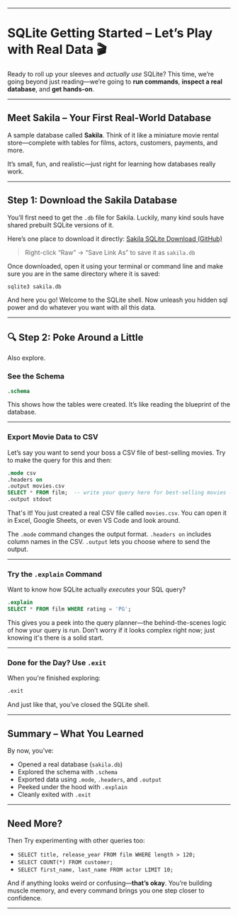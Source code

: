
---

# SQLite Getting Started – Let’s Play with Real Data 🎬

Ready to roll up your sleeves and *actually use* SQLite? This time, we’re going beyond just reading—we’re going to **run commands**, **inspect a real database**, and **get hands-on**.

---

## Meet Sakila – Your First Real-World Database

A sample database called **Sakila**. Think of it like a miniature movie rental store—complete with tables for films, actors, customers, payments, and more.

It’s small, fun, and realistic—just right for learning how databases really work.

---

## Step 1: Download the Sakila Database

You’ll first need to get the `.db` file for Sakila. Luckily, many kind souls have shared prebuilt SQLite versions of it.

 Here’s one place to download it directly:
 [Sakila SQLite Download (GitHub)](https://github.com/ivanceras/sakila/blob/master/sqlite-sakila-db/sakila.db)

> Right-click “Raw” → “Save Link As” to save it as `sakila.db`

Once downloaded, open it using your terminal or command line and make sure you are in the same directory where it is saved:

```bash
sqlite3 sakila.db
```

And here you go! Welcome to the SQLite shell. Now unleash you hidden sql power and do whatever you want with all this data.

---

## 🔍 Step 2: Poke Around a Little

Also explore.

### See the Schema

```sql
.schema
```

This shows how the tables were created. It’s like reading the blueprint of the database.

---

### Export Movie Data to CSV

Let’s say you want to send your boss a CSV file of best-selling movies. Try to make the query for this and then:

```sql
.mode csv
.headers on
.output movies.csv
SELECT * FROM film;  -- write your query here for best-selling movies --
.output stdout
```

That's it! You just created a real CSV file called `movies.csv`. You can open it in Excel, Google Sheets, or even VS Code and look around.

 The `.mode` command changes the output format.
 `.headers on` includes column names in the CSV.
 `.output` lets you choose where to send the output.


---

### Try the `.explain` Command

Want to know how SQLite actually *executes* your SQL query?

```sql
.explain
SELECT * FROM film WHERE rating = 'PG';
```

This gives you a peek into the query planner—the behind-the-scenes logic of how your query is run. Don’t worry if it looks complex right now; just knowing it's there is a solid start.

---

### Done for the Day? Use `.exit`

When you're finished exploring:

```sql
.exit
```

And just like that, you’ve closed the SQLite shell.

---

## Summary – What You Learned

By now, you’ve:

* Opened a real database (`sakila.db`)
* Explored the schema with `.schema`
* Exported data using `.mode`, `.headers`, and `.output`
* Peeked under the hood with `.explain`
* Cleanly exited with `.exit`

---

## Need More?

Then Try experimenting with other queries too:

* `SELECT title, release_year FROM film WHERE length > 120;`
* `SELECT COUNT(*) FROM customer;`
* `SELECT first_name, last_name FROM actor LIMIT 10;`

And if anything looks weird or confusing—**that’s okay**. You’re building muscle memory, and every command brings you one step closer to confidence.

---
